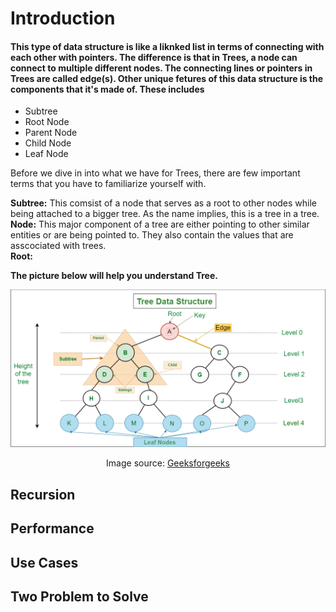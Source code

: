 # **Introduction**
#### This type of data structure is like a liknked  list in terms of connecting with each other with pointers. The difference is that in Trees, a node can connect to multiple different nodes. The connecting lines or pointers in Trees are called edge(s). Other unique fetures of this data structure is the components that it's made of. These includes
* Subtree
* Root Node
* Parent Node
* Child Node
* Leaf Node

Before we dive in into what we have for Trees, there are few important terms that you have to familiarize yourself with.

**Subtree:** This comsist of a node that serves as a root to other nodes while being attached to a bigger tree. As the name implies, this is a tree in a tree. \
**Node:** This major component of a tree are either pointing to other similar entities or are being pointed to. They also contain the values that are asscociated with trees. \
**Root:** 

**The picture below will help you understand Tree.**

![Picture](tree.png)
<div align="center">Image source: <a href="https://www.geeksforgeeks.org/introduction-to-tree-data-structure-and-algorithm-tutorials/">Geeksforgeeks</a></div>

## **Recursion**
 
## **Performance**


## **Use Cases**

## **Two Problem to Solve**
